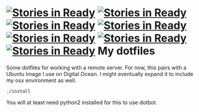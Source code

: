 [![Stories in Ready](https://badge.waffle.io/aphichat/dotfiles.png?label=ready&title=Ready)](https://waffle.io/aphichat/dotfiles)
[![Stories in Ready](https://badge.waffle.io/yoshitakame/dotfiles.png?label=ready&title=Ready)](https://waffle.io/yoshitakame/dotfiles)
[![Stories in Ready](https://badge.waffle.io/defrank/dotfiles.png?label=ready&title=Ready)](https://waffle.io/defrank/dotfiles)
[![Stories in Ready](https://badge.waffle.io/whalle/dotfiles.png?label=ready&title=Ready)](https://waffle.io/whalle/dotfiles)
[![Stories in Ready](https://badge.waffle.io/whalle/dotfiles.png?label=ready&title=Ready)](https://waffle.io/whalle/dotfiles)
[![Stories in Ready](https://badge.waffle.io/whalle/dotfiles.png?label=ready&title=Ready)](https://waffle.io/whalle/dotfiles)
[![Stories in Ready](https://badge.waffle.io/webdesserts/dotfiles.png?label=ready&title=Ready)](https://waffle.io/webdesserts/dotfiles)
My dotfiles
===========
Some dotfiles for working with a remote server. For now, this pairs with a
Ubuntu Image I use on Digital Ocean. I might eventually expand it to include my
osx environment as well.

```
./install
```
You will at least need python2 installed for this to use dotbot.
